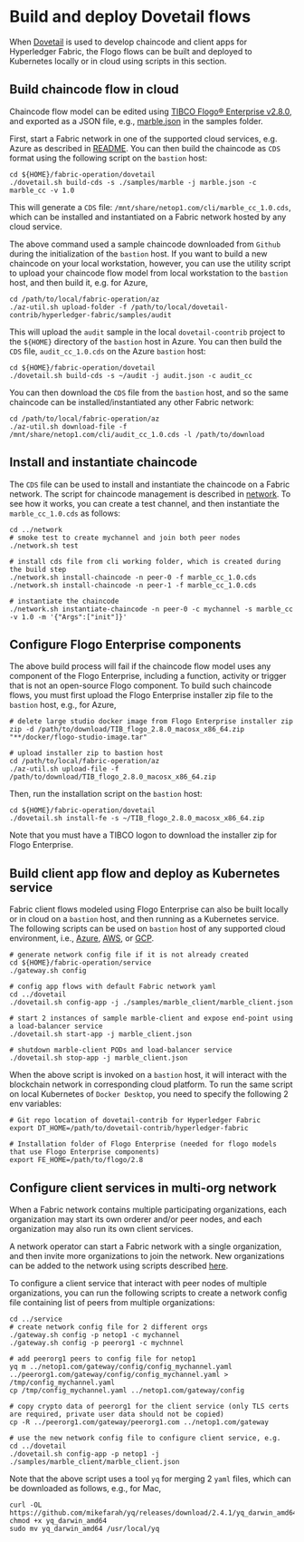 # Build and deploy Dovetail flows

When [Dovetail](https://github.com/TIBCOSoftware/dovetail-contrib/tree/master/hyperledger-fabric) is used to develop chaincode and client apps for Hyperledger Fabric, the Flogo flows can be built and deployed to Kubernetes locally or in cloud using scripts in this section.

## Build chaincode flow in cloud
Chaincode flow model can be edited using [TIBCO Flogo® Enterprise v2.8.0](https://docs.tibco.com/products/tibco-flogo-enterprise-2-8-0), and exported as a JSON file, e.g., [marble.json](./samples/marble/marble.json) in the samples folder.

First, start a Fabric network in one of the supported cloud services, e.g. Azure as described in [README](../az/README.md).  You can then build the chaincode as `CDS` format using the following script on the `bastion` host:
```
cd ${HOME}/fabric-operation/dovetail
./dovetail.sh build-cds -s ./samples/marble -j marble.json -c marble_cc -v 1.0
```
This will generate a `CDS` file: `/mnt/share/netop1.com/cli/marble_cc_1.0.cds`, which can be installed and instantiated on a Fabric network hosted by any cloud service.

The above command used a sample chaincode downloaded from `Github` during the initialization of the `bastion` host.  If you want to build a new chaincode on your local workstation, however, you can use the utility script to upload your chaincode flow model from local workstation to the `bastion` host, and then build it, e.g. for Azure,
```
cd /path/to/local/fabric-operation/az
./az-util.sh upload-folder -f /path/to/local/dovetail-contrib/hyperledger-fabric/samples/audit
```
This will upload the `audit` sample in the local `dovetail-coontrib` project to the `${HOME}` directory of the `bastion` host in Azure.  You can then build the `CDS` file, `audit_cc_1.0.cds` on the Azure `bastion` host:
```
cd ${HOME}/fabric-operation/dovetail
./dovetail.sh build-cds -s ~/audit -j audit.json -c audit_cc
```
You can then download the `CDS` file from the `bastion` host, and so the same chaincode can be installed/instantiated any other Fabric network:
```
cd /path/to/local/fabric-operation/az
./az-util.sh download-file -f /mnt/share/netop1.com/cli/audit_cc_1.0.cds -l /path/to/download
```

## Install and instantiate chaincode
The `CDS` file can be used to install and instantiate the chaincode on a Fabric network. The script for chaincode management is described in [network](../network/README.md).  To see how it works, you can create a test channel, and then instantiate the `marble_cc_1.0.cds` as follows:
```
cd ../network
# smoke test to create mychannel and join both peer nodes
./network.sh test

# install cds file from cli working folder, which is created during the build step
./network.sh install-chaincode -n peer-0 -f marble_cc_1.0.cds
./network.sh install-chaincode -n peer-1 -f marble_cc_1.0.cds

# instantiate the chaincode
./network.sh instantiate-chaincode -n peer-0 -c mychannel -s marble_cc -v 1.0 -m '{"Args":["init"]}'
```

## Configure Flogo Enterprise components
The above build process will fail if the chaincode flow model uses any component of the Flogo Enterprise, including a function, activity or trigger that is not an open-source Flogo component.  To build such chaincode flows, you must first upload the Flogo Enterprise installer zip file to the `bastion` host, e.g., for Azure,
```
# delete large studio docker image from Flogo Enterprise installer zip
zip -d /path/to/download/TIB_flogo_2.8.0_macosx_x86_64.zip "**/docker/flogo-studio-image.tar" 

# upload installer zip to bastion host
cd /path/to/local/fabric-operation/az
./az-util.sh upload-file -f /path/to/download/TIB_flogo_2.8.0_macosx_x86_64.zip
```
Then, run the installation script on the `bastion` host:
```
cd ${HOME}/fabric-operation/dovetail
./dovetail.sh install-fe -s ~/TIB_flogo_2.8.0_macosx_x86_64.zip
```
Note that you must have a TIBCO logon to download the installer zip for Flogo Enterprise.

## Build client app flow and deploy as Kubernetes service
Fabric client flows modeled using Flogo Enterprise can also be built locally or in cloud on a `bastion` host, and then running as a Kubernetes service.  The following scripts can be used on `bastion` host of any supported cloud environment, i.e., [Azure](../az), [AWS](../aws), or [GCP](../gcp).
```
# generate network config file if it is not already created
cd ${HOME}/fabric-operation/service
./gateway.sh config

# config app flows with default Fabric network yaml
cd ../dovetail
./dovetail.sh config-app -j ./samples/marble_client/marble_client.json

# start 2 instances of sample marble-client and expose end-point using a load-balancer service
./dovetail.sh start-app -j marble_client.json

# shutdown marble-client PODs and load-balancer service
./dovetail.sh stop-app -j marble_client.json
```

When the above script is invoked on a `bastion` host, it will interact with the blockchain network in corresponding cloud platform.  To run the same script on local Kubernetes of `Docker Desktop`, you need to specify the following 2 env variables:
```
# Git repo location of dovetail-contrib for Hyperledger Fabric
export DT_HOME=/path/to/dovetail-contrib/hyperledger-fabric

# Installation folder of Flogo Enterprise (needed for flogo models that use Flogo Enterprise components)
export FE_HOME=/path/to/flogo/2.8
```
## Configure client services in multi-org network
When a Fabric network contains multiple participating organizations, each organization may start its own orderer and/or peer nodes, and each organization may also run its own client services.

A network operator can start a Fabric network with a single organization, and then invite more organizations to join the network.  New organizations can be added to the network using scripts described [here](../operations.md#add-new-peer-org-to-the-same-kubernetes-cluster).

To configure a client service that interact with peer nodes of multiple organizations, you can run the following scripts to create a network config file containing list of peers from multiple organizations:
```
cd ../service
# create network config file for 2 different orgs
./gateway.sh config -p netop1 -c mychannel
./gateway.sh config -p peerorg1 -c mychnnel

# add peerorg1 peers to config file for netop1
yq m ../netop1.com/gateway/config/config_mychannel.yaml ../peerorg1.com/gateway/config/config_mychannel.yaml > /tmp/config_mychannel.yaml
cp /tmp/config_mychannel.yaml ../netop1.com/gateway/config

# copy crypto data of peerorg1 for the client service (only TLS certs are required, private user data should not be copied)
cp -R ../peerorg1.com/gateway/peerorg1.com ../netop1.com/gateway

# use the new network config file to configure client service, e.g.
cd ../dovetail
./dovetail.sh config-app -p netop1 -j ./samples/marble_client/marble_client.json
```
Note that the above script uses a tool `yq` for merging 2 `yaml` files, which can be downloaded as follows, e.g., for Mac,
```
curl -OL https://github.com/mikefarah/yq/releases/download/2.4.1/yq_darwin_amd64
chmod +x yq_darwin_amd64
sudo mv yq_darwin_amd64 /usr/local/yq
```
